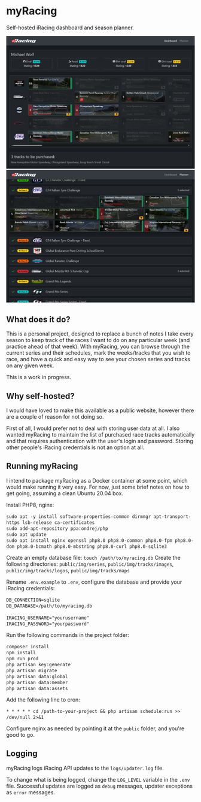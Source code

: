 # myRacing
Self-hosted iRacing dashboard and season planner.

![Dashboard](https://github.com/mwgg/myRacing/raw/main/myracing_1.png)
![Planner](https://github.com/mwgg/myRacing/raw/main/myracing_2.png)

## What does it do?
This is a personal project, designed to replace a bunch of notes I take every season to keep track of the races I want to do on any particular week (and practice ahead of that week). With myRacing, you can browse through the current series and their schedules, mark the weeks/tracks that you wish to race, and have a quick and easy way to see your chosen series and tracks on any given week.

This is a work in progress.

## Why self-hosted?
I would have loved to make this available as a public website, however there are a couple of reason for not doing so.

First of all, I would prefer not to deal with storing user data at all. I also wanted myRacing to maintain the list of purchased race tracks automatically and that requires authentication with the user's login and password. Storing other people's iRacing credentials is not an option at all.

## Running myRacing

I intend to package myRacing as a Docker container at some point, which would make running it very easy. For now, just some brief notes on how to get going, assuming a clean Ubuntu 20.04 box.

Install PHP8, nginx:
```
sudo apt -y install software-properties-common dirmngr apt-transport-https lsb-release ca-certificates
sudo add-apt-repository ppa:ondrej/php
sudo apt update
sudo apt install nginx openssl php8.0 php8.0-common php8.0-fpm php8.0-dom php8.0-bcmath php8.0-mbstring php8.0-curl php8.0-sqlite3
```

Create an empty database file: `touch /path/to/myracing.db`
Create the following directories: `public/img/series`, `public/img/tracks/images`, `public/img/tracks/logos`, `public/img/tracks/maps`

Rename `.env.example` to `.env`, configure the database and provide your iRacing credentials:
```
DB_CONNECTION=sqlite
DB_DATABASE=/path/to/myracing.db

IRACING_USERNAME="yourusername"
IRACING_PASSWORD="yourpassword"
```

Run the following commands in the project folder:
```
composer install
npm install
npm run prod
php artisan key:generate
php artisan migrate
php artisan data:global
php artisan data:member
php artisan data:assets
```

Add the following line to cron:
```
* * * * * cd /path-to-your-project && php artisan schedule:run >> /dev/null 2>&1
```

Configure nginx as needed by pointing it at the `public` folder, and you're good to go.

## Logging

myRacing logs iRacing API updates to the `logs/updater.log` file.

To change what is being logged, change the `LOG_LEVEL` variable in the `.env` file. Successful updates are logged as `debug` messages, updater exceptions as `error` messages.